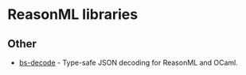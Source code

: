 # ReasonML libraries

## Other

* [bs-decode](https://github.com/mlms13/bs-decode) - Type-safe JSON decoding for ReasonML and OCaml.

